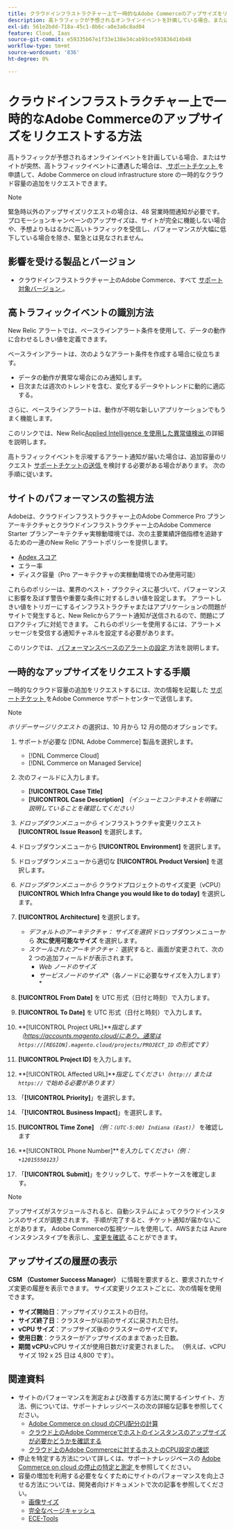 ```yaml
---
title: クラウドインフラストラクチャー上で一時的なAdobe Commerceのアップサイズをリクエストする方法
description: 高トラフィックが予想されるオンラインイベントを計画している場合、またはサイトが突然高トラフィックのイベントに遭遇した場合は、[ サポートチケット ] （/help/help-center-guide/help-center/magento-help-center-user-guide.md#submit-ticket）を申請して、クラウドインフラストラクチャストア上のAdobe Commerceの一時的なクラウドキャパシティを増やすようにリクエストできます。
exl-id: 561e2bdd-718a-45c1-8b6c-a0e3a6c8ad04
feature: Cloud, Iaas
source-git-commit: e59335b67e1f33e138e34cab93ce593836d14b48
workflow-type: tm+mt
source-wordcount: '836'
ht-degree: 0%

---
```


# クラウドインフラストラクチャー上で一時的なAdobe Commerceのアップサイズをリクエストする方法

高トラフィックが予想されるオンラインイベントを計画している場合、またはサイトが突然、高トラフィックイベントに遭遇した場合は、[ サポートチケット ](/help/help-center-guide/help-center/magento-help-center-user-guide.md#submit-ticket) を申請して、Adobe Commerce on cloud infrastructure store の一時的なクラウド容量の追加をリクエストできます。

>[!NOTE]
>
>緊急時以外のアップサイズリクエストの場合は、48 営業時間通知が必要です。 プロモーションキャンペーンのアップサイズは、サイトが完全に機能しない場合や、予想よりもはるかに高いトラフィックを受信し、パフォーマンスが大幅に低下している場合を除き、緊急とは見なされません。

## 影響を受ける製品とバージョン

* クラウドインフラストラクチャー上のAdobe Commerce、すべて [ サポート対象バージョン ](https://www.adobe.com/content/dam/cc/en/legal/terms/enterprise/pdfs/Adobe-Commerce-Software-Lifecycle-Policy.pdf)。

## 高トラフィックイベントの識別方法

New Relic アラートでは、ベースラインアラート条件を使用して、データの動作に合わせるしきい値を定義できます。

ベースラインアラートは、次のようなアラート条件を作成する場合に役立ちます。

* データの動作が異常な場合にのみ通知します。
* 日次または週次のトレンドを含む、変化するデータやトレンドに動的に適応する。

さらに、ベースラインアラートは、動作が不明な新しいアプリケーションでもうまく機能します。

このリンクでは、New Relic[Applied Intelligence を使用した異常値検出 ](https://docs.newrelic.com/docs/alerts-applied-intelligence/applied-intelligence/anomaly-detection/anomaly-detection-applied-intelligence/) の詳細を説明します。

高トラフィックイベントを示唆するアラート通知が届いた場合は、追加容量のリクエスト [ サポートチケットの送信 ](/docs/commerce-knowledge-base/kb/help-center-guide/magento-help-center-user-guide.html?lang=en#submit-ticket) を検討する必要がある場合があります。 次の手順に従います。

## サイトのパフォーマンスの監視方法

Adobeは、クラウドインフラストラクチャー上のAdobe Commerce Pro プランアーキテクチャとクラウドインフラストラクチャー上のAdobe Commerce Starter プランアーキテクチャ実稼動環境では、次の主要業績評価指標を追跡するための一連のNew Relic アラートポリシーを提供します。

* [Apdex スコア ](https://docs.newrelic.com/docs/apm/new-relic-apm/apdex/apdex-measure-user-satisfaction)
* エラー率
* ディスク容量（Pro アーキテクチャの実稼動環境でのみ使用可能）

これらのポリシーは、業界のベスト・プラクティスに基づいて、パフォーマンスに影響を及ぼす警告や重要な条件に対するしきい値を設定します。 アラートしきい値をトリガーにするインフラストラクチャまたはアプリケーションの問題がサイトで発生すると、New Relicからアラート通知が送信されるので、問題にプロアクティブに対処できます。 これらのポリシーを使用するには、アラートメッセージを受信する通知チャネルを設定する必要があります。

このリンクでは、[ パフォーマンスベースのアラートの設定 ](/docs/commerce-cloud-service/user-guide/monitor/new-relic.html#monitor-performance-with-managed-alerts) 方法を説明します。

## 一時的なアップサイズをリクエストする手順

一時的なクラウド容量の追加をリクエストするには、次の情報を記載した [ サポートチケット ](/help/help-center-guide/help-center/magento-help-center-user-guide.md#submit-ticket) をAdobe Commerce サポートセンターで送信します。

>[!NOTE]
>
>*ホリデーサージリクエスト* の選択は、10 月から 12 月の間のオプションです。

1. サポートが必要な [!DNL Adobe Commerce] 製品を選択します。
   * [!DNL Commerce Cloud]
   * [!DNL Commerce on Managed Service]

1. 次のフィールドに入力します。
   * **[!UICONTROL Case Title]**
   * **[!UICONTROL Case Description]** *（イシューとコンテキストを明確に説明していることを確認してください）*

1. *ドロップダウンメニューから* インフラストラクチャ変更リクエスト **[!UICONTROL Issue Reason]** を選択します。

1. ドロップダウンメニューから **[!UICONTROL Environment]** を選択します。

1. ドロップダウンメニューから適切な **[!UICONTROL Product Version]** を選択します。

1. *ドロップダウンメニューから* クラウドプロジェクトのサイズ変更（vCPU） **[!UICONTROL Which Infra Change you would like to do today]** を選択します。

1. **[!UICONTROL Architecture]** を選択します。
   * *デフォルトのアーキテクチャ：* *サイズを選択* ドロップダウンメニューから **次に使用可能なサイズ** を選択します。
   * *スケールされたアーキテクチャ：* 選択すると、画面が変更されて、次の 2 つの追加フィールドが表示されます。
      * *Web ノードのサイズ*
      * *サービスノードのサイズ**（各ノードに必要なサイズを入力します）*

1. **[!UICONTROL From Date]** を UTC 形式（日付と時刻）で入力します。

1. **[!UICONTROL To Date]** を UTC 形式（日付と時刻）で入力します。

1. **[!UICONTROL Project URL]***指定します（https://accounts.magento.cloud/にあり、通常は `https://[REGION].magento.cloud/projects/PROJECT_ID` の形式です）*

1. **[!UICONTROL Project ID]** を入力します。

1. **[!UICONTROL Affected URL]***指定してください（`http://` または `https://` で始める必要があります）*

1. 「**[!UICONTROL Priority]**」を選択します。

1. 「**[!UICONTROL Business Impact]**」を選択します。

1. **[!UICONTROL Time Zone]** *（例：`(UTC-5:00) Indiana (East)`）* を確認します

1. **[!UICONTROL Phone Number]***を入力してください（例：`+12015550123`）*

1. 「**[!UICONTROL Submit]**」をクリックして、サポートケースを確定します。

>[!NOTE]
>
>アップサイズがスケジュールされると、自動システムによってクラウドインスタンスのサイズが調整されます。 手順が完了すると、チケット通知が届かないことがあります。 Adobe Commerceの監視ツールを使用して、AWSまたは Azure インスタンスタイプを表示し、[ 変更を確認 ](/help/how-to/general/check-vcpu-using-observation-for-adobe-commerce.md) ることができます。

## アップサイズの履歴の表示

**CSM （Customer Success Manager）** に情報を要求すると、要求されたサイズ変更の履歴を表示できます。
サイズ変更リクエストごとに、次の情報を使用できます。

* **サイズ開始日**：アップサイズリクエストの日付。
* **サイズ終了日**：クラスターが以前のサイズに戻された日付。
* **vCPU サイズ**：アップサイズ後のクラスターのサイズです。
* **使用日数**：クラスターがアップサイズのままであった日数。
* **期間 vCPU**:vCPU サイズが使用日数だけ変更されました。 （例えば、vCPU サイズ 192 x 25 日は 4,800 です）。


## 関連資料

* サイトのパフォーマンスを測定および改善する方法に関するインサイト、方法、例については、サポートナレッジベースの次の詳細な記事を参照してください。
   * [Adobe Commerce on cloud のCPU配分の計算](/docs/commerce-knowledge-base/kb/how-to/magento-commerce-cloud-cpu-allocation-calculation.html)
   * [クラウド上のAdobe Commerceでホストのインスタンスのアップサイズが必要かどうかを確認する](/docs/commerce-knowledge-base/kb/how-to/magento-commerce-cloud-check-if-upsize-for-hosts-instances-is-needed.html)
   * [クラウド上のAdobe Commerceに対するホストのCPU設定の確認](/docs/commerce-knowledge-base/kb/how-to/magento-commerce-cloud-check-hosts-cpu-configuration.html)
* 停止を特定する方法について詳しくは、サポートナレッジベースの [Adobe Commerce on cloud の停止の特定と測定 ](/docs/commerce-knowledge-base/kb/how-to/how-to-identify-outages.html) を参照してください。
* 容量の増加を利用する必要をなくすためにサイトのパフォーマンスを向上させる方法については、開発者向けドキュメントで次の記事を参照してください。
   * [画像サイズ](/docs/commerce-admin/catalog/products/digital-assets/product-image-config.html#product-image-resizing)
   * [完全なページキャッシュ](/docs/commerce-admin/systems/tools/cache-management.html#full-page-caching)
   * [ECE-Tools](/docs/commerce-cloud-service/user-guide/dev-tools/ece-tools/package-overview.html)
